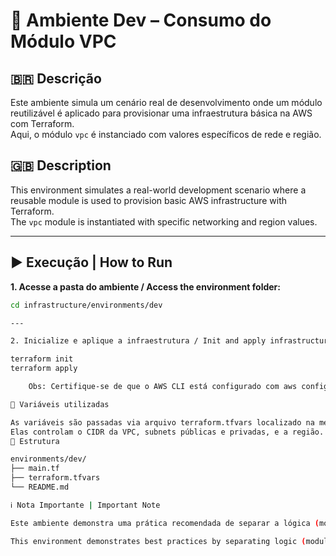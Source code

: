 # 🧪 Ambiente Dev – Consumo do Módulo VPC

## 🇧🇷 Descrição  
Este ambiente simula um cenário real de desenvolvimento onde um módulo reutilizável é aplicado para provisionar uma infraestrutura básica na AWS com Terraform.  
Aqui, o módulo `vpc` é instanciado com valores específicos de rede e região.

## 🇬🇧 Description  
This environment simulates a real-world development scenario where a reusable module is used to provision basic AWS infrastructure with Terraform.  
The `vpc` module is instantiated with specific networking and region values.

---

## ▶️ Execução | How to Run

**1. Acesse a pasta do ambiente / Access the environment folder:**
```bash
cd infrastructure/environments/dev

---

2. Inicialize e aplique a infraestrutura / Init and apply infrastructure:

terraform init
terraform apply

    Obs: Certifique-se de que o AWS CLI está configurado com aws configure.

🧩 Variáveis utilizadas

As variáveis são passadas via arquivo terraform.tfvars localizado na mesma pasta.
Elas controlam o CIDR da VPC, subnets públicas e privadas, e a região.
📁 Estrutura

environments/dev/
├── main.tf
├── terraform.tfvars
└── README.md

ℹ️ Nota Importante | Important Note

Este ambiente demonstra uma prática recomendada de separar a lógica (módulo) da execução (ambiente), promovendo reuso e organização.

This environment demonstrates best practices by separating logic (module) from execution (environment), promoting reuse and maintainability.
